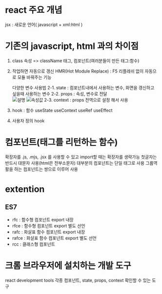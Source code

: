 # react 주요 개념
jsx : 새로운 언어( javascript + xml:html )


# 기존의 javascript, html 과의 차이점 
1. class 속성 => className 
    태그, 컴포넌트(여러분들이 만든 태그:함수)
2. 작업하면 자동으로 갱신
    HMR(Hot Module Replace) : F5 리플레쉬 없이 자동으로 모듈 바꿔주는 기능 

    다양한 변수 사용법 
    2-1. state : 컴포넌트내에서 사용하는 변수, 화면을 갱신하고 싶을때 사용하는 변수
    2-2. props : 속성, 변수로 전달  
    <img src="경로"  alt="설명" class="img" id="img" data-title="설명">
    <Img title="속성값">
    2-3. context : props 전역으로 설정 해서 사용 

3. hook : 함수
   useState
   useContext
   useRef
   useEffect
4. 사용자 정의 hook   

# 컴포넌트(태그를 리턴하는 함수)
확장자를 .js,  .mjs, .jsx 를 사용할 수 있고 
import할 때는 확장자를 생략가능
첫글자는 반드시 대문자 사용(html은 전부소문자)
대부분의 컴포넌트는 단일 태그로 사용
그룹역활을 하는 컴포넌트는 쌍으로 이루어 사용

# extention
##    ES7

- rfc : 함수형 컴포넌트 export 내장
- rfce : 함수형 컴포넌트 export 별도 선언
- rafc : 화살표 함수 컴포넌트 export 내장
- rafce : 화살표 함수 컴포넌트 export 별도 선언
- rcc : 클래스형 컴포넌트

# 크롬 브라우저에 설치하는 개발 도구 
react development tools
각종 컴포넌트, state, props, context 확인할 수 있는 도구 